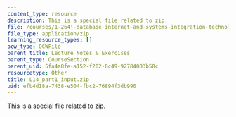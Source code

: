 ```yaml
---
content_type: resource
description: This is a special file related to zip.
file: /courses/1-264j-database-internet-and-systems-integration-technologies-fall-2013/efb4d18a7438e504fbc276894f3db990_L14_part1_input.zip
file_type: application/zip
learning_resource_types: []
ocw_type: OCWFile
parent_title: Lecture Notes & Exercises
parent_type: CourseSection
parent_uid: 5fa4a8fe-a152-f202-8c49-92784003b58c
resourcetype: Other
title: L14_part1_input.zip
uid: efb4d18a-7438-e504-fbc2-76894f3db990
---
```

This is a special file related to zip.